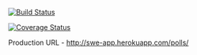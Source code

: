[![Build Status](https://travis-ci.com/shaurya133/swe1-app.svg?branch=master)](https://travis-ci.com/shaurya133/swe1-app)

[![Coverage Status](https://coveralls.io/repos/github/shaurya133/swe1-app/badge.svg?branch=master)](https://coveralls.io/github/shaurya133/swe1-app?branch=master)


Production URL - http://swe-app.herokuapp.com/polls/
